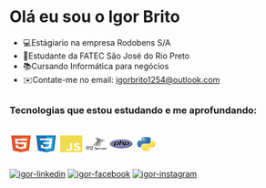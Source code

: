 # Olá eu sou o Igor Brito 

- 💻Estágiario na empresa Rodobens S/A
- 🎒Estudante da FATEC São José do Rio Preto
- 📚Cursando Informática para negócios
- ✉️Contate-me no email: igorbrito1254@outlook.com

##
### Tecnologias que estou estudando e me aprofundando:

<div style="display: inline_block"><br>
   <img align="center" alt="Igor-HTML" height="30" width="40" src="https://raw.githubusercontent.com/devicons/devicon/master/icons/html5/html5-original.svg">
  <img align="center" alt="Igor-CSS" height="30" width="40" src="https://raw.githubusercontent.com/devicons/devicon/master/icons/css3/css3-original.svg">
   <img align="center" alt="Igor-Js" height="30" width="40" src="https://raw.githubusercontent.com/devicons/devicon/master/icons/javascript/javascript-plain.svg">
  <img align="center" alt="Igor-SQL Server" height="30" width="40" src="https://raw.githubusercontent.com/devicons/devicon/master/icons/microsoftsqlserver/microsoftsqlserver-plain-wordmark.svg">
  <img align="center" alt="Igor-PHP" height="30" width="40" src="https://raw.githubusercontent.com/devicons/devicon/master/icons/php/php-original.svg">
  <img align="center" alt="Igor-Python" height="30" width="40" src="https://raw.githubusercontent.com/devicons/devicon/master/icons/python/python-original.svg">
</div>

## 
<div style="display: inline_block">
    <a href="https://www.linkedin.com/in/igor-brito-101baa1a6/">
    <img src="https://img.shields.io/badge/LinkedIn-0077B5?style=for-the-badge&logo=linkedin&logoColor=white" alt="igor-linkedin"></a>
    <a href="https://www.facebook.com/igor.brito.902/">
    <img src="https://img.shields.io/badge/Facebook-1877F2?style=for-the-badge&logo=facebook&logoColor=white" alt="igor-facebook"></a>
    <a href="https://www.instagram.com/igor.brits/">
    <img src="https://img.shields.io/badge/Instagram-E4405F?style=for-the-badge&logo=instagram&logoColor=white" alt="igor-instagram"></a>
</div>


